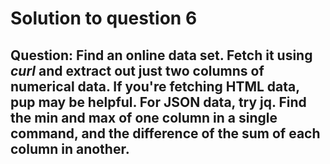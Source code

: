 # Solution to question 6
## Question: Find an online data set. Fetch it using *curl* and extract out just two columns of numerical data. If you're fetching HTML data, **pup** may be helpful. For JSON data, try **jq**. Find the min and max of one column in a single command, and the difference of the sum of each column in another.

